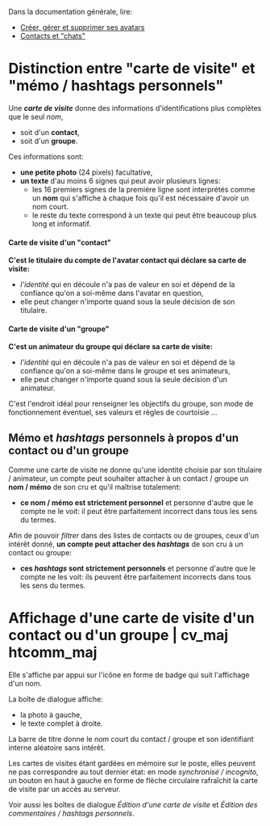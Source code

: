 Dans la documentation générale, lire:
- <a href="$$/appli/avatars.html" target="_blank">Créer, gérer et supprimer ses avatars</a>
- <a href="$$/appli/contactschats.html" target="_blank">Contacts et "chats"</a>

# Distinction entre "carte de visite" et "mémo / hashtags personnels"

Une **_carte de visite_** donne des informations d'identifications plus complètes que le seul _nom_,
- soit d'un **contact**,
- soit d'un **groupe**.

Ces informations sont:
- **une petite photo** (24 pixels) facultative,
- **un texte** d'au moins 6 signes qui peut avoir plusieurs lignes:
  - les 16 premiers signes de la première ligne sont interprétés comme un **nom** qui s'affiche à chaque fois qu'il est nécessaire d'avoir un nom court.
  - le reste du texte correspond à un texte qui peut être beaucoup plus long et informatif.

#### Carte de visite d\'un "contact"
**C'est le titulaire du compte de l'avatar contact qui déclare sa carte de visite:**
- _l'identité_ qui en découle n'a pas de valeur en soi et dépend de la confiance qu'on a soi-même dans l'avatar en question,
- elle peut changer n'importe quand sous la seule décision de son titulaire.

#### Carte de visite d\'un "groupe"
**C'est un animateur du groupe qui déclare sa carte de visite:**
- _l'identité_ qui en découle n'a pas de valeur en soi et dépend de la confiance qu'on a soi-même dans le groupe et ses animateurs,
- elle peut changer n'importe quand sous la seule décision d'un animateur.

C'est l'endroit idéal pour renseigner les objectifs du groupe, son mode de fonctionnement éventuel, ses valeurs et règles de courtoisie ...

## Mémo et _hashtags_ **personnels** à propos d'un contact ou d'un groupe
Comme une carte de visite ne donne qu'une identité choisie par son titulaire / animateur, un compte peut souhaiter attacher à un contact / groupe un **nom / mémo** de son cru et qu'il maîtrise totalement:
- **ce nom / mémo est strictement personnel** et personne d'autre que le compte ne le voit: il peut être parfaitement incorrect dans tous les sens du termes.

Afin de pouvoir _filtrer_ dans des listes de contacts ou de groupes, ceux d'un intérêt donné, **un compte peut attacher des _hashtags_** de son cru à un contact ou groupe:
- **ces _hashtags_ sont strictement personnels** et personne d'autre que le compte ne les voit: ils peuvent être parfaitement incorrects dans tous les sens du termes.

# Affichage d'une carte de visite d'un contact ou d'un groupe | cv_maj htcomm_maj
Elle s'affiche par appui sur l'icône en forme de badge qui suit l'affichage d'un nom.

La boîte de dialogue affiche:
- la photo à gauche,
- le texte complet à droite.

La barre de titre donne le _nom_ court du contact / groupe et son identifiant interne aléatoire sans intérêt.

Les cartes de visites étant gardées en mémoire sur le poste, elles peuvent ne pas correspondre au tout dernier état: en mode _synchronisé / incognito_, un bouton en haut à gauche en forme de flèche circulaire rafraîchit la carte de visite par un accès au serveur.

Voir aussi les boîtes de dialogue _Édition d'une carte de visite_ et _Édition des commentaires / hashtags personnels_.
